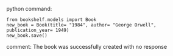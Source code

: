 python command:
```
from bookshelf.models import Book
new_book = Book(title= "1984", author= "George Orwell", publication_year= 1949)
new_book.save()
```

comment: The book was successfully created with no response